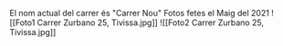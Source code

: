 El nom actual del carrer és "Carrer Nou"
Fotos fetes el Maig del 2021
![[Foto1 Carrer Zurbano 25, Tivissa.jpg]]
![[Foto2 Carrer Zurbano 25, Tivissa.jpg]]